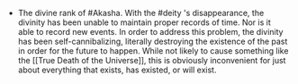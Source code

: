 - The divine rank of #Akasha. With the #deity 's disappearance, the divinity has been unable to maintain proper records of time. Nor is it able to record new events. In order to address this problem, the divinity has been self-cannibalizing, literally destroying the existence of the past in order for the future to happen. While not likely to cause something like the [[True Death of the Universe]], this is obviously inconvenient for just about everything that exists, has existed, or will exist.